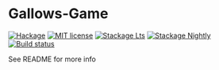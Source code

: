 # Gallows-Game

[![Hackage](https://img.shields.io/hackage/v/Gallows-Game.svg)](https://hackage.haskell.org/package/Gallows-Game)
[![MIT license](https://img.shields.io/badge/license-MIT-blue.svg)](LICENSE)
[![Stackage Lts](http://stackage.org/package/Gallows-Game/badge/lts)](http://stackage.org/lts/package/Gallows-Game)
[![Stackage Nightly](http://stackage.org/package/Gallows-Game/badge/nightly)](http://stackage.org/nightly/package/Gallows-Game)
[![Build status](https://secure.travis-ci.org/stekkko/Gallows-Game.svg)](https://travis-ci.org/stekkko/Gallows-Game)

See README for more info